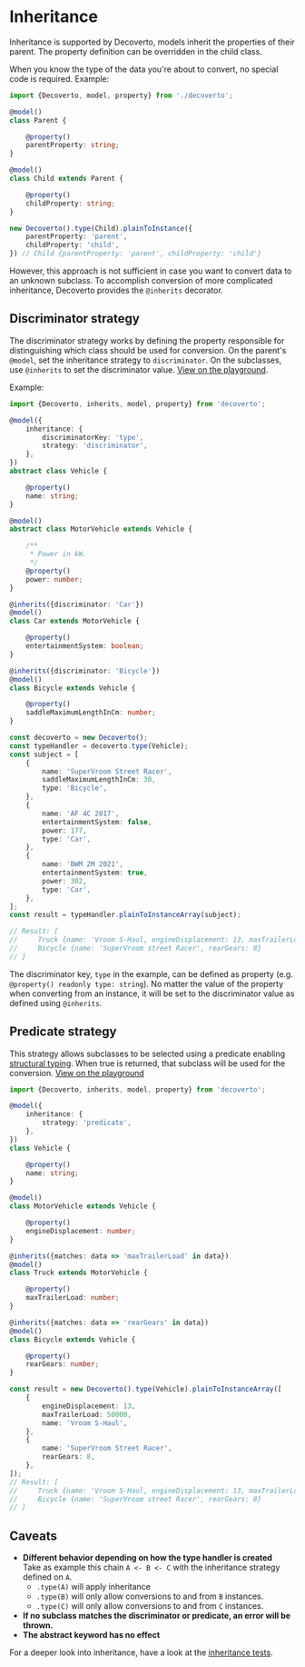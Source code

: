 # Inheritance
Inheritance is supported by Decoverto, models inherit the properties of their parent. The property definition can be overridden in the child class.

When you know the type of the data you're about to convert, no special code is required. Example:

```TypeScript
import {Decoverto, model, property} from './decoverto';

@model()
class Parent {

    @property()
    parentProperty: string;
}

@model()
class Child extends Parent {

    @property()
    childProperty: string;
}

new Decoverto().type(Child).plainToInstance({
    parentProperty: 'parent',
    childProperty: 'child',
}) // Child {parentProperty: 'parent', childProperty: 'child'}
```

However, this approach is not sufficient in case you want to convert data to an unknown subclass. To accomplish conversion of more complicated inheritance, Decoverto provides the `@inherits` decorator.

## Discriminator strategy
The discriminator strategy works by defining the property responsible for distinguishing which class should be used for conversion. On the parent's `@model`, set the inheritance strategy to `discriminator`. On the subclasses, use `@inherits` to set the discriminator value. [View on the playground](https://codesandbox.io/s/github/decoverto/playground?file=/src/inheritance-discriminator.ts).

Example:

```TypeScript
import {Decoverto, inherits, model, property} from 'decoverto';

@model({
    inheritance: {
        discriminatorKey: 'type',
        strategy: 'discriminator',
    },
})
abstract class Vehicle {

    @property()
    name: string;
}

@model()
abstract class MotorVehicle extends Vehicle {

    /**
     * Power in kW.
     */
    @property()
    power: number;
}

@inherits({discriminator: 'Car'})
@model()
class Car extends MotorVehicle {

    @property()
    entertainmentSystem: boolean;
}

@inherits({discriminator: 'Bicycle'})
@model()
class Bicycle extends Vehicle {

    @property()
    saddleMaximumLengthInCm: number;
}

const decoverto = new Decoverto();
const typeHandler = decoverto.type(Vehicle);
const subject = [
    {
        name: 'SuperVroom Street Racer',
        saddleMaximumLengthInCm: 30,
        type: 'Bicycle',
    },
    {
        name: 'AF 4C 2017',
        entertainmentSystem: false,
        power: 177,
        type: 'Car',
    },
    {
        name: 'BWM 2M 2021',
        entertainmentSystem: true,
        power: 302,
        type: 'Car',
    },
];
const result = typeHandler.plainToInstanceArray(subject);

// Result: [
//     Truck {name: 'Vroom S-Haul, engineDisplacement: 13, maxTrailerLoad: 50000},
//     Bicycle {name: 'SuperVroom street Racer', rearGears: 8}
// ]
```

The discriminator key, `type` in the example, can be defined as property (e.g. `@property() readonly type: string`). No matter the value of the property when converting from an instance, it will be set to the discriminator value as defined using `@inherits`.

## Predicate strategy
This strategy allows subclasses to be selected using a predicate enabling [structural typing](https://en.wikipedia.org/wiki/Structural_type_system). When true is returned, that subclass will be used for the conversion. [View on the playground](https://codesandbox.io/s/github/decoverto/playground?file=/src/inheritance-predicate.ts)

```TypeScript
import {Decoverto, inherits, model, property} from 'decoverto';

@model({
    inheritance: {
        strategy: 'predicate',
    },
})
class Vehicle {

    @property()
    name: string;
}

@model()
class MotorVehicle extends Vehicle {

    @property()
    engineDisplacement: number;
}

@inherits({matches: data => 'maxTrailerLoad' in data})
@model()
class Truck extends MotorVehicle {

    @property()
    maxTrailerLoad: number;
}

@inherits({matches: data => 'rearGears' in data})
@model()
class Bicycle extends Vehicle {

    @property()
    rearGears: number;
}

const result = new Decoverto().type(Vehicle).plainToInstanceArray([
    {
        engineDisplacement: 13,
        maxTrailerLoad: 50000,
        name: 'Vroom S-Haul',
    },
    {
        name: 'SuperVroom Street Racer',
        rearGears: 8,
    },
]);
// Result: [
//     Truck {name: 'Vroom S-Haul, engineDisplacement: 13, maxTrailerLoad: 50000},
//     Bicycle {name: 'SuperVroom street Racer', rearGears: 8}
// ]
```

## Caveats
- **Different behavior depending on how the type handler is created**  
  Take as example this chain `A <- B <- C` with the inheritance strategy defined on `A`.
  - `.type(A)` will apply inheritance
  - `.type(B)` will only allow conversions to and from `B` instances.
  - `.type(C)` will only allow conversions to and from `C` instances.
- **If no subclass matches the discriminator or predicate, an error will be thrown.**
- **The abstract keyword has no effect**

For a deeper look into inheritance, have a look at the [inheritance tests](../spec/default/inheritance.spec.ts).
